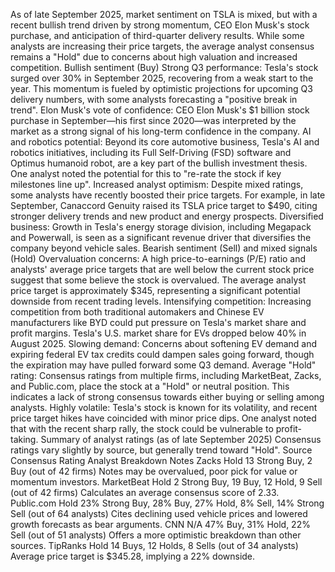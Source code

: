 As of late September 2025, market sentiment on TSLA is mixed, but with a recent bullish trend driven by strong momentum, CEO Elon Musk's stock purchase, and anticipation of third-quarter delivery results. While some analysts are increasing their price targets, the average analyst consensus remains a "Hold" due to concerns about high valuation and increased competition.
Bullish sentiment (Buy)
Strong Q3 performance: Tesla's stock surged over 30% in September 2025, recovering from a weak start to the year. This momentum is fueled by optimistic projections for upcoming Q3 delivery numbers, with some analysts forecasting a "positive break in trend".
Elon Musk's vote of confidence: CEO Elon Musk's $1 billion stock purchase in September—his first since 2020—was interpreted by the market as a strong signal of his long-term confidence in the company.
AI and robotics potential: Beyond its core automotive business, Tesla's AI and robotics initiatives, including its Full Self-Driving (FSD) software and Optimus humanoid robot, are a key part of the bullish investment thesis. One analyst noted the potential for this to "re-rate the stock if key milestones line up".
Increased analyst optimism: Despite mixed ratings, some analysts have recently boosted their price targets. For example, in late September, Canaccord Genuity raised its TSLA price target to $490, citing stronger delivery trends and new product and energy prospects.
Diversified business: Growth in Tesla's energy storage division, including Megapack and Powerwall, is seen as a significant revenue driver that diversifies the company beyond vehicle sales.
Bearish sentiment (Sell) and mixed signals (Hold)
Overvaluation concerns: A high price-to-earnings (P/E) ratio and analysts' average price targets that are well below the current stock price suggest that some believe the stock is overvalued. The average analyst price target is approximately $345, representing a significant potential downside from recent trading levels.
Intensifying competition: Increasing competition from both traditional automakers and Chinese EV manufacturers like BYD could put pressure on Tesla's market share and profit margins. Tesla's U.S. market share for EVs dropped below 40% in August 2025.
Slowing demand: Concerns about softening EV demand and expiring federal EV tax credits could dampen sales going forward, though the expiration may have pulled forward some Q3 demand.
Average "Hold" rating: Consensus ratings from multiple firms, including MarketBeat, Zacks, and Public.com, place the stock at a "Hold" or neutral position. This indicates a lack of strong consensus towards either buying or selling among analysts.
Highly volatile: Tesla's stock is known for its volatility, and recent price target hikes have coincided with minor price dips. One analyst noted that with the recent sharp rally, the stock could be vulnerable to profit-taking.
Summary of analyst ratings (as of late September 2025)
Consensus ratings vary slightly by source, but generally trend toward "Hold".
Source 	Consensus Rating	Analyst Breakdown	Notes
Zacks	Hold	13 Strong Buy, 2 Buy (out of 42 firms)	Notes may be overvalued, poor pick for value or momentum investors.
MarketBeat	Hold	2 Strong Buy, 19 Buy, 12 Hold, 9 Sell (out of 42 firms)	Calculates an average consensus score of 2.33.
Public.com	Hold	23% Strong Buy, 28% Buy, 27% Hold, 8% Sell, 14% Strong Sell (out of 64 analysts)	Cites declining used vehicle prices and lowered growth forecasts as bear arguments.
CNN	N/A	47% Buy, 31% Hold, 22% Sell (out of 51 analysts)	Offers a more optimistic breakdown than other sources.
TipRanks	Hold	14 Buys, 12 Holds, 8 Sells (out of 34 analysts)	Average price target is $345.28, implying a 22% downside.